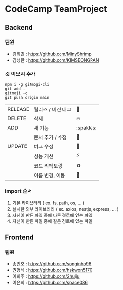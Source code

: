# CodeCamp TeamProject

## Backend

### 팀원

-   김회민 : https://github.com/MinyShrimp
-   김성란 : https://github.com/KIMSEONGRAN

### 깃 이모지 추가

```
npm i -g gitmogi-cli
git add .
gitmoji -c
git push origin main
```

|         |                    |            |
| ------- | ------------------ | ---------- |
| RELEASE | 릴리즈 / 버전 태그 | :bookmark: |
| DELETE  | 삭제               | :fire:     |
| ADD     | 새 기능            | :spakles:  |
|         | 문서 추가 / 수정   | :memo:     |
| UPDATE  | 버그 수정          | :bug:      |
|         | 성능 개선          | :zap:      |
|         | 코드 리펙토링      | :recycle:  |
|         | 이름 변경, 이동    | :truck:    |

### import 순서

1. 기본 라이브러리 ( ex. fs, path, os, ... )
2. 설치한 외부 라이브러리 ( ex. axios, nestjs, express, ... )
3. 자신이 만든 파일 중에 다른 경로에 있는 파일
4. 자신이 만든 파일 중에 같은 경로에 있는 파일

## Frontend

### 팀원

-   송인호 : https://github.com/songinho96
-   권형석 : https://github.com/hskwon5170
-   이희주 : https://github.com/2huiju
-   이은희 : https://github.com/space086
